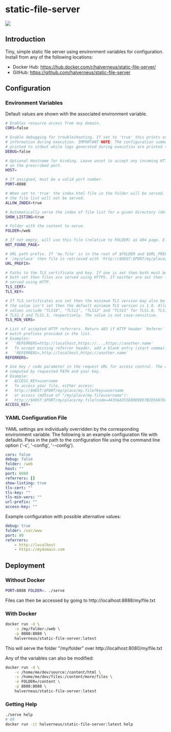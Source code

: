 # static-file-server

<a href="https://github.com/sponsors/halverneus">
<img src="img/sponsor.svg" />
</a>

## Introduction

Tiny, simple static file server using environment variables for configuration.
Install from any of the following locations:

- Docker Hub: https://hub.docker.com/r/halverneus/static-file-server/
- GitHub: https://github.com/halverneus/static-file-server

## Configuration

### Environment Variables

Default values are shown with the associated environment variable.

```bash
# Enables resource access from any domain.
CORS=false

# Enable debugging for troubleshooting. If set to 'true' this prints extra
# information during execution. IMPORTANT NOTE: The configuration summary is
# printed to stdout while logs generated during execution are printed to stderr.
DEBUG=false

# Optional Hostname for binding. Leave unset to accept any incoming HTTP request
# on the prescribed port.
HOST=

# If assigned, must be a valid port number.
PORT=8080

# When set to 'true' the index.html file in the folder will be served. And
# the file list will not be served.
ALLOW_INDEX=true

# Automatically serve the index of file list for a given directory (default).
SHOW_LISTING=true

# Folder with the content to serve.
FOLDER=/web

# If not empty, will use this file (relative to FOLDER) as 404 page. E.g.: 404.html
NOT_FOUND_PAGE=

# URL path prefix. If 'my.file' is in the root of $FOLDER and $URL_PREFIX is
# '/my/place' then file is retrieved with 'http://$HOST:$PORT/my/place/my.file'.
URL_PREFIX=

# Paths to the TLS certificate and key. If one is set then both must be set. If
# both set then files are served using HTTPS. If neither are set then files are
# served using HTTP.
TLS_CERT=
TLS_KEY=

# If TLS certificates are set then the minimum TLS version may also be set. If
# the value isn't set then the default minimum TLS version is 1.0. Allowed
# values include "TLS10", "TLS11", "TLS12" and "TLS13" for TLS1.0, TLS1.1,
# TLS1.2 and TLS1.3, respectively. The value is not case-sensitive.
TLS_MIN_VERS=

# List of accepted HTTP referrers. Return 403 if HTTP header `Referer` does not
# match prefixes provided in the list.
# Examples:
#   'REFERRERS=http://localhost,https://...,https://another.name'
#   To accept missing referrer header, add a blank entry (start comma):
#   'REFERRERS=,http://localhost,https://another.name'
REFERRERS=

# Use key / code parameter in the request URL for access control. The code is
# computed by requested PATH and your key.
# Example:
#   ACCESS_KEY=username
#   To access your file, either access:
#   http://$HOST:$PORT/my/place/my.file?key=username
#   or access (md5sum of "/my/place/my.fileusername"):
#   http://$HOST:$PORT/my/place/my.file?code=44356A355E89D9EE7B2D5687E48024B0
ACCESS_KEY=
```

### YAML Configuration File

YAML settings are individually overridden by the corresponding environment
variable. The following is an example configuration file with defaults. Pass in
the path to the configuration file using the command line option
('-c', '-config', '--config').

```yaml
cors: false
debug: false
folder: /web
host: ""
port: 8080
referrers: []
show-listing: true
tls-cert: ""
tls-key: ""
tls-min-vers: ""
url-prefix: ""
access-key: ""
```

Example configuration with possible alternative values:

```yaml
debug: true
folder: /var/www
port: 80
referrers:
    - http://localhost
    - https://mydomain.com
```

## Deployment

### Without Docker

```bash
PORT=8888 FOLDER=. ./serve
```

Files can then be accessed by going to http://localhost:8888/my/file.txt

### With Docker

```bash
docker run -d \
    -v /my/folder:/web \
    -p 8080:8080 \
    halverneus/static-file-server:latest
```

This will serve the folder "/my/folder" over http://localhost:8080/my/file.txt

Any of the variables can also be modified:

```bash
docker run -d \
    -v /home/me/dev/source:/content/html \
    -v /home/me/dev/files:/content/more/files \
    -e FOLDER=/content \
    -p 8080:8080 \
    halverneus/static-file-server:latest
```

### Getting Help

```bash
./serve help
# OR
docker run -it halverneus/static-file-server:latest help
```
